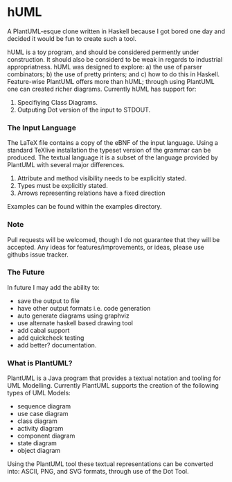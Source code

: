 hUML
====

A PlantUML-esque clone written in Haskell because I got bored one day and decided it would be fun to create such a tool.

hUML is a toy program, and should be considered permently under construction.
It should also be considerd to be weak in regards to industrial appropriatness.
hUML was designed to explore: a) the use of parser combinators; b) the use of pretty printers; and c) how to do this in Haskell.
Feature-wise PlantUML offers more than hUML; through using PlantUML one can created richer diagrams.
Currently hUML has support for:

1. Specifiying Class Diagrams.
2. Outputing Dot version of the input to STDOUT.

### The Input Language

The LaTeX file contains a copy of the eBNF of the input language.
Using a standard TeXlive installation the typeset version of the grammar can be produced.
The textual language it is a subset of the language provided by PlantUML with several major differences.

1. Attribute and method visibility needs to be explicitly stated.
2. Types must be explicitly stated.
3. Arrows representing relations have a fixed direction

Examples can be found within the examples directory.

### Note

Pull requests will be welcomed, though I do not guarantee that they will be accepted.
Any ideas for features/improvements, or ideas, please use githubs issue tracker.

### The Future

In future I may add the ability to:

+ save the output to file
+ have other output formats i.e. code generation
+ auto generate diagrams using graphviz
+ use alternate haskell based drawing tool
+ add cabal support
+ add quickcheck testing
+ add better? documentation.

### What is PlantUML?

PlantUML is a Java program that provides a textual notation and tooling for UML Modelling.
Currently PlantUML supports the creation of the following types of UML Models:

+ sequence diagram
+ use case diagram
+ class diagram
+ activity diagram
+ component diagram
+ state diagram
+ object diagram

Using the PlantUML tool these textual representations can be converted into: ASCII, PNG, and SVG formats, through use of the Dot Tool.
